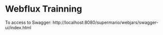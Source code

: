 # Webflux Trainning
To access to Swagger:
http://localhost:8080/supermario/webjars/swagger-ui/index.html
